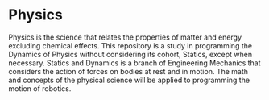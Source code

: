 # Physics
Physics is the science that relates the properties of matter and energy excluding chemical effects. This repository is a study in programming the Dynamics of Physics without considering its cohort, Statics, except when necessary. Statics and Dynamics is a branch of Engineering Mechanics that considers the action of forces on bodies at rest and in motion. The math and concepts of the physical science will be applied to programming the motion of robotics.
